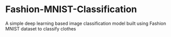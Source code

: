 # Fashion-MNIST-Classification
A simple deep learning based image classification model built using Fashion MNIST dataset to classify clothes
